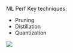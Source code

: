 
ML Perf Key techniques:
- Pruning
- Distillation
- Quantization

![](Pasted%20image%2020240704095840.png)
